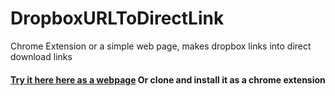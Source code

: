 # DropboxURLToDirectLink
Chrome Extension or a simple web page, makes dropbox links into direct download links


#### [Try it here here as a webpage](https://sal7one.github.io/DropboxURLToDirectLink/)  Or clone and install it as a chrome extension

